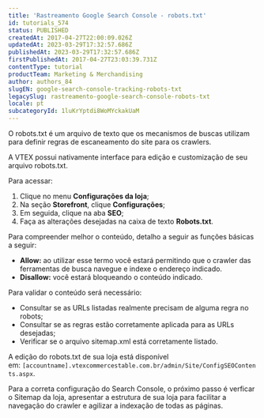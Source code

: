 ```yaml
---
title: 'Rastreamento Google Search Console - robots.txt'
id: tutorials_574
status: PUBLISHED
createdAt: 2017-04-27T22:00:09.026Z
updatedAt: 2023-03-29T17:32:57.686Z
publishedAt: 2023-03-29T17:32:57.686Z
firstPublishedAt: 2017-04-27T23:03:39.731Z
contentType: tutorial
productTeam: Marketing & Merchandising
author: authors_84
slugEN: google-search-console-tracking-robots-txt
legacySlug: rastreamento-google-search-console-robots-txt
locale: pt
subcategoryId: 1luKrYptdi8WoMYckakUaM
---
```


O robots.txt é um arquivo de texto que os mecanismos de buscas utilizam para definir regras de escaneamento do site para os crawlers.

A VTEX possui nativamente interface para edição e customização de seu arquivo robots.txt.

Para acessar:

1. Clique no menu __Configurações da loja__;
2. Na seção __Storefront__, clique __Configurações__;
3. Em seguida, clique na aba __SEO__;
4. Faça as alterações desejadas na caixa de texto __Robots.txt__.

Para compreender melhor o conteúdo, detalho a seguir as funções básicas a seguir:

- **Allow:** ao utilizar esse termo você estará permitindo que o crawler das ferramentas de busca navegue e indexe o endereço indicado.
- **Disallow:** você estará bloqueando o conteúdo indicado.

Para validar o conteúdo será necessário:

- Consultar se as URLs listadas realmente precisam de alguma regra no robots;
- Consultar se as regras estão corretamente aplicada para as URLs desejadas;
- Verificar se o arquivo sitemap.xml está corretamente listado.

A edição do robots.txt de sua loja está disponível em: `[accountname].vtexcommercestable.com.br/admin/Site/ConfigSEOContents.aspx`.

Para a correta configuração do Search Console, o próximo passo é verficar o Sitemap da loja, apresentar a estrutura de sua loja para facilitar a navegação do crawler e agilizar a indexação de todas as páginas.


